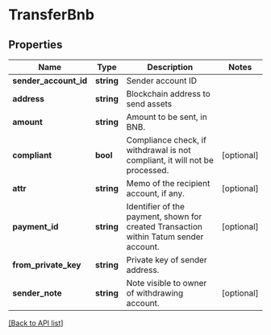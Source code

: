 # TransferBnb

## Properties

Name | Type | Description | Notes
------------ | ------------- | ------------- | -------------
**sender_account_id** | **string** | Sender account ID |
**address** | **string** | Blockchain address to send assets |
**amount** | **string** | Amount to be sent, in BNB. |
**compliant** | **bool** | Compliance check, if withdrawal is not compliant, it will not be processed. | [optional]
**attr** | **string** | Memo of the recipient account, if any. | [optional]
**payment_id** | **string** | Identifier of the payment, shown for created Transaction within Tatum sender account. | [optional]
**from_private_key** | **string** | Private key of sender address. |
**sender_note** | **string** | Note visible to owner of withdrawing account. | [optional]

[[Back to API list]](../../README.md#api-endpoints)

